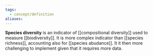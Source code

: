 ```yaml
---
tags:
  - concept/definition
aliases:
---
```

**Species diversity** is an indicator of [[compositional diversity]] used to measure [[biodiversity]]. It is more complex indicator than [[species richness]], accounting also for [[species abudance]]. It it then more challenging to implement given that it requires more data.